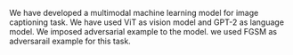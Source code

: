 We have developed a multimodal machine learning model for image captioning task. We have used ViT as vision model and GPT-2 as language model. We imposed adversarial example to the model. we used FGSM as adversarail example for this task. 
